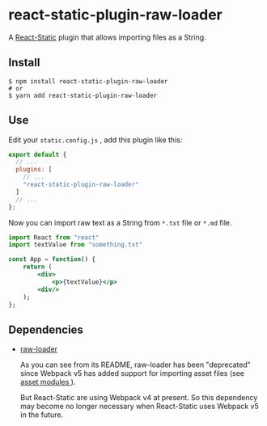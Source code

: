 # react-static-plugin-raw-loader

A [React-Static](https://react-static.js.org) plugin that allows importing files as a String.

## Install

```shell
$ npm install react-static-plugin-raw-loader
# or
$ yarn add react-static-plugin-raw-loader
```

## Use

Edit your `static.config.js` , add this plugin like this:

```js
export default {
  // ...
  plugins: [
    // ...
    "react-static-plugin-raw-loader"
  ]
  // ...
};
```

Now you can import raw text as  a String from `*.txt` file or `*.md` file.

```jsx
import React from "react"
import textValue from "something.txt"

const App = function() {
    return (
        <div>
            <p>{textValue}</p>
        <div/>
    );
};
```



## Dependencies

- [raw-loader](https://github.com/webpack-contrib/raw-loader)

  As you can see from its README, raw-loader has been "deprecated" since Webpack v5 has added support for importing
  asset files (see [asset modules ](https://webpack.js.org/guides/asset-modules/)  ).

  But React-Static are using Webpack v4 at present. So this dependency may become no longer necessary when React-Static
  uses Webpack v5 in the future.

